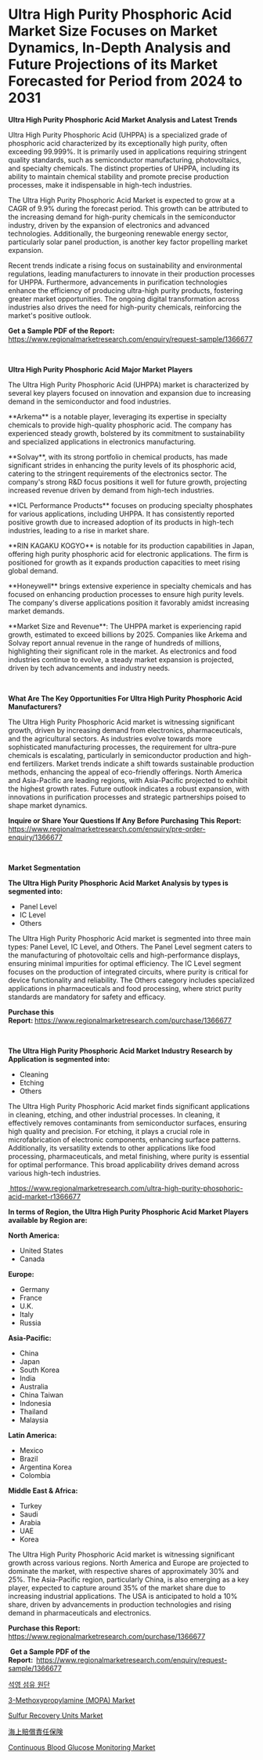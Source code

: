 <p><h1>Ultra High Purity Phosphoric Acid Market Size Focuses on Market Dynamics, In-Depth Analysis and Future Projections of its Market Forecasted for Period from 2024 to 2031</h1></p><p><strong>Ultra High Purity Phosphoric Acid Market Analysis and Latest Trends</strong></p>
<p><p>Ultra High Purity Phosphoric Acid (UHPPA) is a specialized grade of phosphoric acid characterized by its exceptionally high purity, often exceeding 99.999%. It is primarily used in applications requiring stringent quality standards, such as semiconductor manufacturing, photovoltaics, and specialty chemicals. The distinct properties of UHPPA, including its ability to maintain chemical stability and promote precise production processes, make it indispensable in high-tech industries.</p><p>The Ultra High Purity Phosphoric Acid Market is expected to grow at a CAGR of 9.9% during the forecast period. This growth can be attributed to the increasing demand for high-purity chemicals in the semiconductor industry, driven by the expansion of electronics and advanced technologies. Additionally, the burgeoning renewable energy sector, particularly solar panel production, is another key factor propelling market expansion.</p><p>Recent trends indicate a rising focus on sustainability and environmental regulations, leading manufacturers to innovate in their production processes for UHPPA. Furthermore, advancements in purification technologies enhance the efficiency of producing ultra-high purity products, fostering greater market opportunities. The ongoing digital transformation across industries also drives the need for high-purity chemicals, reinforcing the market's positive outlook.</p></p>
<p><strong>Get a Sample PDF of the Report:&nbsp;</strong> <a href="https://www.regionalmarketresearch.com/enquiry/request-sample/1366677">https://www.regionalmarketresearch.com/enquiry/request-sample/1366677</a></p>
<p>&nbsp;</p>
<p><strong>Ultra High Purity Phosphoric Acid Major Market Players</strong></p>
<p><p>The Ultra High Purity Phosphoric Acid (UHPPA) market is characterized by several key players focused on innovation and expansion due to increasing demand in the semiconductor and food industries. </p><p>**Arkema** is a notable player, leveraging its expertise in specialty chemicals to provide high-quality phosphoric acid. The company has experienced steady growth, bolstered by its commitment to sustainability and specialized applications in electronics manufacturing. </p><p>**Solvay**, with its strong portfolio in chemical products, has made significant strides in enhancing the purity levels of its phosphoric acid, catering to the stringent requirements of the electronics sector. The company's strong R&D focus positions it well for future growth, projecting increased revenue driven by demand from high-tech industries.</p><p>**ICL Performance Products** focuses on producing specialty phosphates for various applications, including UHPPA. It has consistently reported positive growth due to increased adoption of its products in high-tech industries, leading to a rise in market share.</p><p>**RIN KAGAKU KOGYO** is notable for its production capabilities in Japan, offering high purity phosphoric acid for electronic applications. The firm is positioned for growth as it expands production capacities to meet rising global demand.</p><p>**Honeywell** brings extensive experience in specialty chemicals and has focused on enhancing production processes to ensure high purity levels. The company's diverse applications position it favorably amidst increasing market demands.</p><p>**Market Size and Revenue**: The UHPPA market is experiencing rapid growth, estimated to exceed billions by 2025. Companies like Arkema and Solvay report annual revenue in the range of hundreds of millions, highlighting their significant role in the market. As electronics and food industries continue to evolve, a steady market expansion is projected, driven by tech advancements and industry needs.</p></p>
<p>&nbsp;</p>
<p><strong>What Are The Key Opportunities For Ultra High Purity Phosphoric Acid Manufacturers?</strong></p>
<p><p>The Ultra High Purity Phosphoric Acid market is witnessing significant growth, driven by increasing demand from electronics, pharmaceuticals, and the agricultural sectors. As industries evolve towards more sophisticated manufacturing processes, the requirement for ultra-pure chemicals is escalating, particularly in semiconductor production and high-end fertilizers. Market trends indicate a shift towards sustainable production methods, enhancing the appeal of eco-friendly offerings. North America and Asia-Pacific are leading regions, with Asia-Pacific projected to exhibit the highest growth rates. Future outlook indicates a robust expansion, with innovations in purification processes and strategic partnerships poised to shape market dynamics.</p></p>
<p><strong>Inquire or Share Your Questions If Any Before Purchasing This Report:</strong> <a href="https://www.regionalmarketresearch.com/enquiry/pre-order-enquiry/1366677">https://www.regionalmarketresearch.com/enquiry/pre-order-enquiry/1366677</a></p>
<p>&nbsp;</p>
<p><strong>Market Segmentation</strong></p>
<p><strong>The Ultra High Purity Phosphoric Acid Market Analysis by types is segmented into:</strong></p>
<p><ul><li>Panel Level</li><li>IC Level</li><li>Others</li></ul></p>
<p><p>The Ultra High Purity Phosphoric Acid market is segmented into three main types: Panel Level, IC Level, and Others. The Panel Level segment caters to the manufacturing of photovoltaic cells and high-performance displays, ensuring minimal impurities for optimal efficiency. The IC Level segment focuses on the production of integrated circuits, where purity is critical for device functionality and reliability. The Others category includes specialized applications in pharmaceuticals and food processing, where strict purity standards are mandatory for safety and efficacy.</p></p>
<p><strong>Purchase this Report:&nbsp;</strong><a href="https://www.regionalmarketresearch.com/purchase/1366677">https://www.regionalmarketresearch.com/purchase/1366677</a></p>
<p>&nbsp;</p>
<p><strong>The Ultra High Purity Phosphoric Acid Market Industry Research by Application is segmented into:</strong></p>
<p><ul><li>Cleaning</li><li>Etching</li><li>Others</li></ul></p>
<p><p>The Ultra High Purity Phosphoric Acid market finds significant applications in cleaning, etching, and other industrial processes. In cleaning, it effectively removes contaminants from semiconductor surfaces, ensuring high quality and precision. For etching, it plays a crucial role in microfabrication of electronic components, enhancing surface patterns. Additionally, its versatility extends to other applications like food processing, pharmaceuticals, and metal finishing, where purity is essential for optimal performance. This broad applicability drives demand across various high-tech industries.</p></p>
<p><a href="https://www.regionalmarketresearch.com/ultra-high-purity-phosphoric-acid-market-r1366677">&nbsp;https://www.regionalmarketresearch.com/ultra-high-purity-phosphoric-acid-market-r1366677</a></p>
<p><strong>In terms of Region, the Ultra High Purity Phosphoric Acid Market Players available by Region are:</strong></p>
<p>
    <p> <strong> North America: </strong>
        <ul>
            <li>United States</li>
            <li>Canada</li>
        </ul>
        </p> 
    <p> <strong> Europe: </strong>
        <ul>
            <li>Germany</li>
            <li>France</li>
            <li>U.K.</li>
            <li>Italy</li>
            <li>Russia</li>
        </ul>
        </p> 
    <p> <strong> Asia-Pacific: </strong>
        <ul>
            <li>China</li>
            <li>Japan</li>
            <li>South Korea</li>
            <li>India</li>
            <li>Australia</li>
            <li>China Taiwan</li>
            <li>Indonesia</li>
            <li>Thailand</li>
            <li>Malaysia</li>
        </ul>
        </p> 
    <p> <strong> Latin America: </strong>
        <ul>
            <li>Mexico</li>
            <li>Brazil</li>
            <li>Argentina Korea</li>
            <li>Colombia</li>
        </ul>
        </p> 
    <p> <strong> Middle East & Africa: </strong>
        <ul>
            <li>Turkey</li>
            <li>Saudi</li>
            <li>Arabia</li>
            <li>UAE</li>
            <li>Korea</li>
        </ul>
    </p>
    </p>
<p><p>The Ultra High Purity Phosphoric Acid market is witnessing significant growth across various regions. North America and Europe are projected to dominate the market, with respective shares of approximately 30% and 25%. The Asia-Pacific region, particularly China, is also emerging as a key player, expected to capture around 35% of the market share due to increasing industrial applications. The USA is anticipated to hold a 10% share, driven by advancements in production technologies and rising demand in pharmaceuticals and electronics.</p></p>
<p><strong>Purchase this Report: </strong><a href="https://www.regionalmarketresearch.com/purchase/1366677">https://www.regionalmarketresearch.com/purchase/1366677</a></p>
<p>&nbsp;<strong>Get a Sample PDF of the Report:&nbsp;&nbsp;</strong><a href="https://www.regionalmarketresearch.com/enquiry/request-sample/1366677">https://www.regionalmarketresearch.com/enquiry/request-sample/1366677</a></p>
<p><strong></strong></p>
<p><p><a href="https://medium.com/@rudyswaniafgwski56664/%EC%8B%9C%EC%9E%A5-%EB%8F%99%ED%96%A5-%EA%B3%B5%EA%B0%9C-%EA%B8%80%EB%A1%9C%EB%B2%8C-%EC%BF%BC%EC%B8%A0-%EC%84%AC%EC%9C%A0-%ED%8C%A8%EB%B8%8C%EB%A6%AD-%EC%8B%9C%EC%9E%A5-%EC%84%B1%EC%9E%A5-%EB%B0%8F-%EC%A7%80%EC%97%AD-%ED%86%B5%EC%B0%B0%EB%A0%A5-2024-2031-b0958ff5a250?postPublishedType=repub">석영 섬유 원단</a></p><p><a href="https://issuu.com/reportprime-2/docs/3-methoxypropylamine-mopa-market-si_d5a22ff915cd74">3-Methoxypropylamine (MOPA) Market</a></p><p><a href="https://github.com/SanjidaMahmud81/Market-Research-Report-List-1/blob/main/sulfur-recovery-units-market.md">Sulfur Recovery Units Market</a></p><p><a href="https://medium.com/@schmahlson/%E6%B5%B7%E4%B8%8A%E8%B3%A0%E5%84%9F%E4%BF%9D%E9%99%BA%E6%A5%AD%E7%95%8C%E5%88%86%E6%9E%90%E5%A0%B1%E5%91%8A%E6%9B%B8-%E3%82%A2%E3%83%97%E3%83%AA%E3%82%B1%E3%83%BC%E3%82%B7%E3%83%A7%E3%83%B3-%E5%9C%B0%E5%9F%9F-%E7%AB%B6%E4%BA%89%E6%88%A6%E7%95%A5%E3%81%AB%E3%82%88%E3%82%8B%E5%B8%82%E5%A0%B4%E8%A6%8F%E6%A8%A1-%E3%82%B7%E3%82%A7%E3%82%A2-%E3%83%88%E3%83%AC%E3%83%B3%E3%83%89-2024-2031-ad00ab1a1d7c?postPublishedType=repub">海上賠償責任保険</a></p><p><a href="https://www.linkedin.com/pulse/continuous-blood-glucose-monitoring-market-evolution-global-trends-nwycf?trackingId=lJze%2FZIJT%2F6l%2BvehuCXeog%3D%3D">Continuous Blood Glucose Monitoring Market</a></p></p>